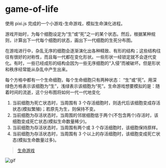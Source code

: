 # game-of-life

使用 pixi.js 完成的一个小游戏-生命游戏，模拟生命演化进程。

游戏开始时，为每个细胞设定为“生”或“死”之一的某个状态。然后，根据某种规则，计算出下一代每个细胞的状态，画出下一代细胞的生死分布图。

在游戏进行中，杂乱无序的细胞会逐渐演化出各种精致、有形的结构；这些结构往往有很好的对称性，而且每一代都在变化形状。一些形状一经锁定就不会逐代变化。有时，一些已经成形的结构会因为一些无序细胞的“入侵”而被破坏。但是形状和秩序经常能从杂乱中产生出来。

每个方格中都有一个生命细胞，每个生命细胞只有两种状态：
“生”或“死”。用深绿色方格表示该细胞为“生”，浅绿表示该细胞为“死”。生命游戏想要模拟的是：随着时间的流逝，这个分布图将如何一代一代地变化

1. 当前细胞为死亡状态时，当周围有 3 个存活细胞时，则迭代后该细胞变成存活状态(模拟繁殖)；若原先为生，则保持不变。
2. 当前细胞为存活状态时，当周围的邻居细胞低于两个(不包含两个)存活时，该细胞变成死亡状态(模拟生命数量稀少)。
3. 当前细胞为存活状态时，当周围有两个或 3 个存活细胞时，该细胞保持原样。
4. 当前细胞为存活状态时，当周围有 3 个以上的存活细胞时，该细胞变成死亡状态(模拟生命数量过多)。

> [生命游戏](https://baike.baidu.com/item/%E5%BA%B7%E5%A8%81%E7%94%9F%E5%91%BD%E6%B8%B8%E6%88%8F/22668799?fromtitle=%E7%94%9F%E5%91%BD%E6%B8%B8%E6%88%8F&fromid=2926434&fr=aladdin)

![gif](https://gitee.com/hezf/assets/raw/master/202304191432997.gif)
